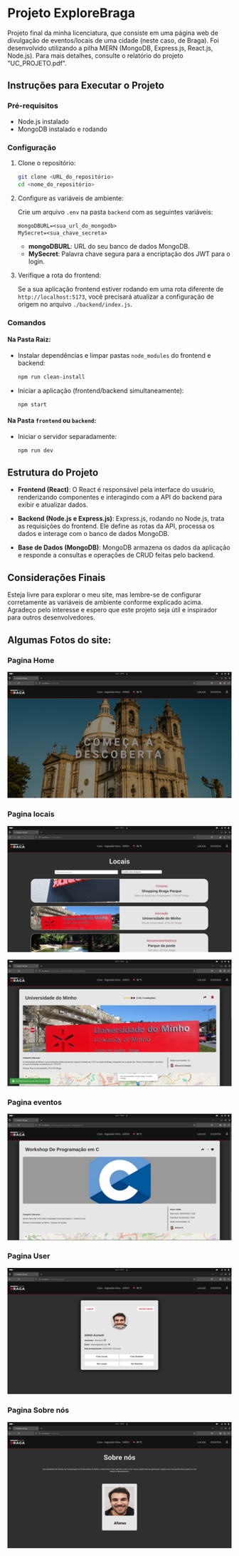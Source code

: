 # Projeto ExploreBraga

Projeto final da minha licenciatura, que consiste em uma página web de divulgação de eventos/locais de uma cidade (neste caso, de Braga). Foi desenvolvido utilizando a pilha MERN (MongoDB, Express.js, React.js, Node.js). Para mais detalhes, consulte o relatório do projeto "UC_PROJETO.pdf".

## Instruções para Executar o Projeto

### Pré-requisitos

- Node.js instalado
- MongoDB instalado e rodando

### Configuração

1. Clone o repositório:

    ```bash
    git clone <URL_do_repositório>
    cd <nome_do_repositório>
    ```

2. Configure as variáveis de ambiente:

    Crie um arquivo `.env` na pasta `backend` com as seguintes variáveis:

    ```env
    mongoDBURL=<sua_url_do_mongodb>
    MySecret=<sua_chave_secreta>
    ```

    - **mongoDBURL**: URL do seu banco de dados MongoDB.
    - **MySecret**: Palavra chave segura para a encriptação dos JWT para o login.

3. Verifique a rota do frontend:

    Se a sua aplicação frontend estiver rodando em uma rota diferente de `http://localhost:5173`, você precisará atualizar a configuração de origem no arquivo `./backend/index.js`.

### Comandos

#### Na Pasta Raiz:

- Instalar dependências e limpar pastas `node_modules` do frontend e backend:

    ```bash
    npm run clean-install
    ```

- Iniciar a aplicação (frontend/backend simultaneamente):

    ```bash
    npm start
    ```

#### Na Pasta `frontend` ou `backend`:

- Iniciar o servidor separadamente:

    ```bash
    npm run dev
    ```

## Estrutura do Projeto

- **Frontend (React)**: O React é responsável pela interface do usuário, renderizando componentes e interagindo com a API do backend para exibir e atualizar dados.

- **Backend (Node.js e Express.js)**: Express.js, rodando no Node.js, trata as requisições do frontend. Ele define as rotas da API, processa os dados e interage com o banco de dados MongoDB.

- **Base de Dados (MongoDB)**: MongoDB armazena os dados da aplicação e responde a consultas e operações de CRUD feitas pelo backend.

## Considerações Finais

Esteja livre para explorar o meu site, mas lembre-se de configurar corretamente as variáveis de ambiente conforme explicado acima. Agradeço pelo interesse e espero que este projeto seja útil e inspirador para outros desenvolvedores.

## Algumas Fotos do site:

### Pagina Home

![alt text](imagensReadme/home.png) 

### Pagina locais
![alt text](imagensReadme/locais1.png)

![alt text](imagensReadme/locais2.png)

### Pagina eventos

![alt text](imagensReadme/event1.png)

### Pagina User

![alt text](imagensReadme/acount.png)

### Pagina Sobre nós

![alt text](imagensReadme/sobre.png)

